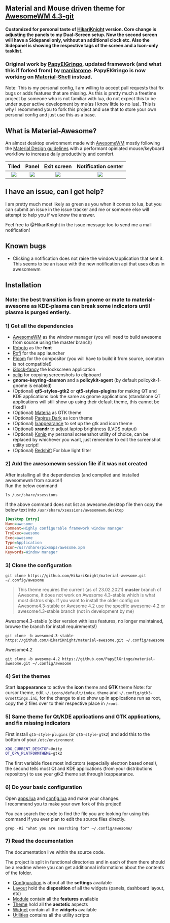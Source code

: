 ## Material and Mouse driven theme for [AwesomeWM 4.3-git](https://github.com/awesomeWM/awesome)

#### Customized for personal taste of [HikariKnight](https://github.com/HikariKnight/material-awesome) version. Core change is adjusting the panels to my Dual-Screen setup. Now the second screen will have a Sidepanel only, without an additional clock etc. Also the Sidepanel is showing the respective tags of the screen and a Icon-only tasklist.

### Original work by [PapyElGringo](https://github.com/PapyElGringo), updated framework (and what this if forked from) by [manilarome](https://github.com/manilarome). PapyElGringo is now working on [Material-Shell](https://github.com/material-shell/material-shell) instead.


Note: This is my personal config, I am willing to accept pull requests that fix bugs or adds features that are missing. As this is pretty much a freetime project by someone who is not familiar with lua, do not expect this to be under super active development by me(as I know little to no lua).
This is why I recommend you to fork this project and use that to store your own personal config and just use this as a base.


## What is Material-Awesome?
An almost desktop environment made with [AwesomeWM](https://awesomewm.org/) mostly following the [Material Design guidelines](https://material.io) with a performant opiniated mouse/keyboard workflow to increase daily productivity and comfort.

| Tiled         | Panel         | Exit screen   | Notification center  |
|:-------------:|:-------------:|:-------------:|:--------------------:|
|![](https://i.imgur.com/35ssPBe.png)|![](https://i.imgur.com/BGzDsSO.png)|![](https://i.imgur.com/NEehdQL.png)|![](https://i.imgur.com/dUyI3dG.png)



## I have an issue, can I get help?
I am pretty much most likely as green as you when it comes to lua, but you can submit an issue in the issue tracker and me or someone else will attempt to help you if we know the answer.<br>

Feel free to @HikariKnight in the issue message too to send me a mail notification!


## Known bugs
* Clicking a notification does not raise the window/application that sent it.<br>
This seems to be an issue with the new notification api that uses dbus in awesomewm



## Installation
### Note: the best transition is from gnome or mate to material-awesome as KDE-plasma can break some indicators until plasma is purged entierly.

### 1) Get all the dependencies
- [AwesomeWM](https://github.com/awesomeWM/awesome) as the window manager (you will need to build awesome from source using the master branch)
- [Roboto](https://fonts.google.com/specimen/Roboto) as the **font**
- [Rofi](https://github.com/DaveDavenport/rofi) for the app launcher
- [Picom](https://github.com/yshui/picom) for the compositor (you will have to build it from source, compton is not compatible!)
- [i3lock-fancy](https://github.com/meskarune/i3lock-fancy) the lockscreen application
- [xclip](https://github.com/astrand/xclip) for copying screenshots to clipboard
- __gnome-keyring-daemon__ and a __policykit-agent__ (by default policykit-1-gnome is enabled)
- (Optional) __qt5-styles-gtk2__ or __qt5-styles-plugins__ for making QT and KDE applications look the same as gnome applications (standalone QT applications will still show up using their default theme, this cannot be fixed!)
- (Optional) [Materia](https://github.com/nana-4/materia-theme) as GTK theme
- (Optional) [Papirus Dark](https://github.com/PapirusDevelopmentTeam/papirus-icon-theme) as icon theme
- (Optional) [lxappearance](https://sourceforge.net/projects/lxde/files/LXAppearance/) to set up the gtk and icon theme
- (Optional) **xrandr** to adjust laptop brightness (LVDS output)
- (Optional) [Ksnip](https://github.com/ksnip/ksnip) my personal screenshot utility of choice, can be replaced by whichever you want, just remember to edit the screenshot utility script!
- (Optional) [Redshift](https://github.com/jonls/redshift) For blue light filter

### 2) Add the awesomewm session file if it was not created
After installing all the dependencies (and compiled and installed awesomewm from source!)<br>
Run the below command
```
ls /usr/share/xsessions
```
If the above command does not list an awesome.desktop file then copy the below text into `/usr/share/xsessions/awesomewm.desktop`
```ini
[Desktop Entry]
Name=awesome
Comment=Highly configurable framework window manager
TryExec=awesome
Exec=awesome
Type=Application
Icon=/usr/share/pixmaps/awesome.xpm
Keywords=Window manager
```

### 3) Clone the configuration

```
git clone https://github.com/HikariKnight/material-awesome.git ~/.config/awesome
```

> This theme requires the current (as of 23.02.2021) **master** branch of Awesome, it does not work on Awesome 4.3-stable which is what most distros ship. If you want to install the older config on Awesome4.3-stable or Awesome 4.2 use the specific awesome-4.2 or awesome4.3-stable branch (not in development by me)

Awesome4.3-stable (older version with less features, no longer maintained, browse the branch for install requirements!)
```
git clone -b awesome4.3-stable https://github.com/HikariKnight/material-awesome.git ~/.config/awesome
```

Awesome4.2
```
git clone -b awesome-4.2 https://github.com/PapyElGringo/material-awesome.git ~/.config/awesome
```

### 4) Set the themes
Start **lxappearance** to active the **icon** theme and **GTK** theme
Note: for cursor theme, edit `~/.icons/default/index.theme` and `~/.config/gtk3-0/settings.ini`, for the change to also show up in applications run as root, copy the 2 files over to their respective place in `/root`.

### 5) Same theme for Qt/KDE applications and GTK applications, and fix missing indicators
First install `qt5-style-plugins` (or `qt5-style-gtk2`) and add this to the bottom of your `/etc/environment`

```bash
XDG_CURRENT_DESKTOP=Unity
QT_QPA_PLATFORMTHEME=gtk2
```

The first variable fixes most indicators (especially electron based ones!), the second tells most Qt and KDE applications (from your distributions repository) to use your gtk2 theme set through lxappearance.


### 6) Do your basic configuration
Open [apps.lua](./configuration/apps.lua) and [config.lua](configuration/config.lua) and make your changes.<br>
I recommend you to make your own fork of this project!

You can search the code to find the file you are looking for using this command if you ever plan to edit the source files directly.
```
grep -Ri "what you are searching for" ~/.config/awesome/
```


### 7) Read the documentation
The documentation live within the source code.

The project is split in functional directories and in each of them there should be a readme where you can get additionnal informations about the contents of the folder.

* [Configuration](./configuration) is about all the **settings** available
* [Layout](./layout) hold the **disposition** of all the widgets (panels, dashboard layout, etc)
* [Module](./module) contain all the **features** available
* [Theme](./theme) hold all the **aestetic** aspects
* [Widget](./widget) contain all the **widgets** available
* [Utilities](./utilities) contains all the utility scripts
